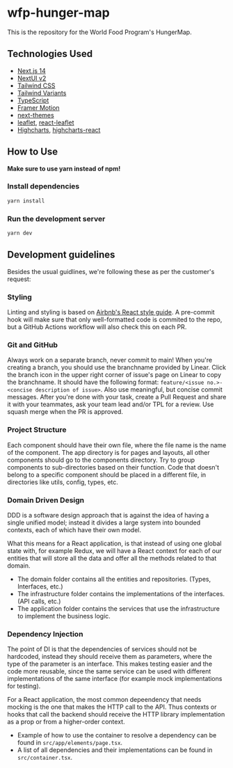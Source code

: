 # wfp-hunger-map

This is the repository for the World Food Program's HungerMap.

## Technologies Used

- [Next.js 14](https://nextjs.org/docs/getting-started)
- [NextUI v2](https://nextui.org/)
- [Tailwind CSS](https://tailwindcss.com/)
- [Tailwind Variants](https://tailwind-variants.org)
- [TypeScript](https://www.typescriptlang.org/)
- [Framer Motion](https://www.framer.com/motion/)
- [next-themes](https://github.com/pacocoursey/next-themes)
- [leaflet](https://leafletjs.com/), [react-leaflet](https://react-leaflet.js.org/)
- [Highcharts](https://www.highcharts.com/), [highcharts-react](https://github.com/highcharts/highcharts-react)

## How to Use

**Make sure to use yarn instead of npm!**

### Install dependencies

```bash
yarn install
```

### Run the development server

```bash
yarn dev
```

## Development guidelines

Besides the usual guidlines, we're following these as per the customer's request:

### Styling

Linting and styling is based on [Airbnb's React style guide](https://airbnb.io/javascript/react/). A pre-commit hook will make sure that only well-formatted code is commited to the repo, but a GitHub Actions workflow will also check this on each PR.

### Git and GitHub

Always work on a separate branch, never commit to main! When you're creating a branch, you should use the branchname provided by Linear. Click the branch icon in the upper right corner of issue's page on Linear to copy the branchname. It should have the following format: `feature/<issue no.>-<concise description of issue>`. Also use meaningful, but concise commit messages. After you're done with your task, create a Pull Request and share it with your teammates, ask your team lead and/or TPL for a review. Use squash merge when the PR is approved.

### Project Structure

Each component should have their own file, where the file name is the name of the component. The app directory is for pages and layouts, all other components should go to the components directory. Try to group components to sub-directories based on their function. Code that doesn't belong to a specific component should be placed in a different file, in directories like utils, config, types, etc.

### Domain Driven Design

DDD is a software design approach that is against the idea of having a single unified model; instead it divides a large system into bounded contexts, each of which have their own model.

What this means for a React application, is that instead of using one global state with, for example Redux, we will have a React context for each of our entities that will store all the data and offer all the methods related to that domain.

- The domain folder contains all the entities and repositories. (Types, Interfaces, etc.)
- The infrastructure folder contains the implementations of the interfaces. (API calls, etc.)
- The application folder contains the services that use the infrastructure to implement the business logic.

### Dependency Injection

The point of DI is that the dependencies of services should not be hardcoded, instead they should receive them as parameters, where the type of the parameter is an interface. This makes testing easier and the code more reusable, since the same service can be used with different implementations of the same interface (for example mock implementations for testing).

For a React application, the most common depeendency that needs mocking is the one that makes the HTTP call to the API. Thus contexts or hooks that call the backend should receive the HTTP library implementation as a prop or from a higher-order context.

- Example of how to use the container to resolve a dependency can be found in `src/app/elements/page.tsx`.
- A list of all dependencies and their implementations can be found in `src/container.tsx`.
